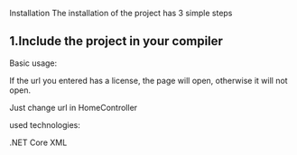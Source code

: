 Installation
The installation of the project has 3 simple steps


1.Include the project in your compiler
---------------------------------------------

Basic usage:

If the url you entered has a license, the page will open, otherwise it will not open.

Just change url in HomeController



used technologies:

.NET Core
XML

